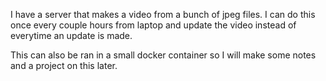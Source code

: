 I have a server that makes a video from a bunch of jpeg files.
I can do this once every couple hours from laptop and update the video instead of everytime an update is made.

This can also be ran in a small docker container so I will make some notes and a project on this later.
